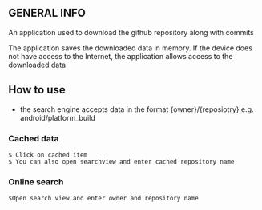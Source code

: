 ## GENERAL INFO
An application used to download the github repository along with commits

The application saves the downloaded data in memory.
If the device does not have access to the Internet, the application allows access to the downloaded data

## How to use
* the search engine accepts data in the format {owner}/{reposiotry} e.g. android/platform_build
### Cached data
```
$ Click on cached item
$ You can also open searchview and enter cached repository name
```

### Online search
```
$Open search view and enter owner and repository name
```
